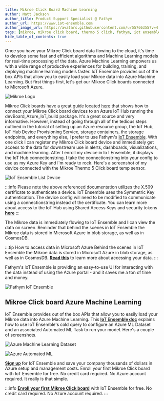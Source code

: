 ```yaml
---
title: Mikroe Click Board Machine Learning
author: Matt Jackson
author_title: Product Support Specialist @ Fathym
author_url: https://www.iot-ensemble.com
author_image_url: https://avatars.githubusercontent.com/u/55766355?v=4
tags: [mikroe, mikroe click board, thermo 5 click, fathym, iot ensemble, microsoft azure, machine learning, devices, sensors, models, machine learning]
hide_table_of_contents: true
---
```


Once you have your Mikroe Click board data flowing to the cloud, it's time to develop some fast and efficient algorithms and Machine Learning models for real-time processing of the data. Azure Machine Learning empowers us with a wide range of productive experiences for building, training, and deploying machine learning models faster. IoT Ensemble provides out of the box APIs that allow you to easily load your Mikroe data into Azure Machine Learning. But first things first, let's get our Mikroe Click boards connected to Microsoft Azure.

![Mikroe Logo](/img/screenshots/Mikroe-blk-background-logo.png)

Mikroe Click boards have a great guide located [here](https://github.com/Azure/azure-iot-device-ecosystem/blob/master/get_started/cec1702-iot-development-kit-no-operating-system-c.md) that shows how to connect your Mikroe Click board devices to an Azure IoT Hub running the devBoard_Azure_IoT_build package.  It's a great source and very informative. However, instead of going through all of the tedious steps outlined in the tutorial of setting up an Azure resource group, the IoT Hub, IoT Hub Device Provisioning Service, storage containers, the storage endpoints, and everything else, I prefer to use Fathym's [IoT Ensemble](https://www.iot-ensemble.com). With one click I can register my Mikroe Click board device and immediately get access to the data for downstream use in alerts, dashboards, visualizations, and machine learning. After I enroll my device in IoT Ensemble, it displays the IoT Hub connectionstring. I take the connectionstring into your config to use as my Azure Key and I'm ready to rock. Here's a screenshot of my device connected with the Mikroe Thermo 5 Click board temp sensor.

![IoT Ensemble List Device](/img/screenshots/Mikroe-Connected-Device.png)

:::info
Please note the above referenced documentation utilizes the X.509 certificate to authenticate a device.  IoT Ensemble uses the Symmetric Key authentication.  The device config will need to be modified to communicate using a connectionstring instead of the certificate.  You can learn more about access to the IoT Hub using Shared Access Keys and security tokens **[here]( https://docs.microsoft.com/en-us/azure/iot-hub/iot-hub-dev-guide-sas?tabs=node)**
:::

The Mikroe data is immediately flowing to IoT Ensemble and I can view the data on screen. Reminder that behind the scenes in IoT Ensemble the Mikroe data is stored in Microsoft Azure in blob storage, as well as in CosmosDB. 

:::tip How to access data in Microsoft Azure
Behind the scenes in IoT Ensemble the Mikroe data is stored in Microsoft Azure in blob storage, as well as in CosmosDB. **[Read this](https://www.iot-ensemble.com/docs/getting-started/connecting-downstream)** to learn more about accessing your data.
:::

Fathym's IoT Ensemble is providing an easy-to-use UI for interacting with the data instead of using the Azure portal - and it saves me a ton of time and money.

![Fathym IoT Ensemble](/img/screenshots/Mikroe-Dashboard.png)

## Mikroe Click board Azure Machine Learning

IoT Ensemble provides out of the box APIs that allow you to easily load your Mikroe data into Azure Machine Learning. This **[IoT Ensemble doc](https://www.iot-ensemble.com/docs/devs/storage/azure-ml)** explains how to use IoT Ensemble's cold query to configure an Azure ML Dataset and an associated Automated ML Task to run your model. Here's a couple of screenshots.

![Azure Machine Learning Dataset](/img/screenshots/azure-ml-automated-ml-run-dataset-wizard-skip.png)

![Azure Automated ML](/img/screenshots/azure-ml-automated-ml-running.png)

**[Sign up](https://www.iot-ensemble.com/dashboard)** for IoT Ensemble and save your company thousands of dollars in Azure setup and management costs. Enroll your first Mikroe Click board with IoT Ensemble for free. No credit card required. No Azure account required. It really is that simple.

:::info
**[Enroll your first Mikroe Click board](https://www.iot-ensemble.com/dashboard)** with IoT Ensemble for free.
No credit card required.
No Azure account required.
:::
